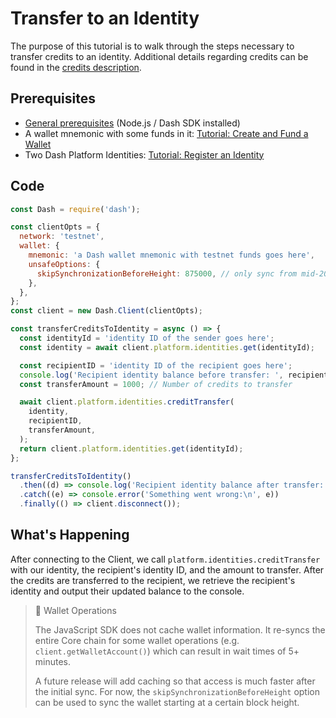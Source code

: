 # Transfer to an Identity

The purpose of this tutorial is to walk through the steps necessary to transfer credits to an
identity. Additional details regarding credits can be found in the [credits description](../../explanations/identity.md#credits).

## Prerequisites

- [General prerequisites](../../tutorials/introduction.md#prerequisites) (Node.js / Dash SDK
  installed)
- A wallet mnemonic with some funds in it: [Tutorial: Create and Fund a
  Wallet](../../tutorials/create-and-fund-a-wallet.md)
- Two Dash Platform Identities: [Tutorial: Register an
  Identity](../../tutorials/identities-and-names/register-an-identity.md)

## Code

```javascript
const Dash = require('dash');

const clientOpts = {
  network: 'testnet',
  wallet: {
    mnemonic: 'a Dash wallet mnemonic with testnet funds goes here',
    unsafeOptions: {
      skipSynchronizationBeforeHeight: 875000, // only sync from mid-2023
    },
  },
};
const client = new Dash.Client(clientOpts);

const transferCreditsToIdentity = async () => {
  const identityId = 'identity ID of the sender goes here';
  const identity = await client.platform.identities.get(identityId);

  const recipientID = 'identity ID of the recipient goes here';
  console.log('Recipient identity balance before transfer: ', recipientIdentity.balance);
  const transferAmount = 1000; // Number of credits to transfer

  await client.platform.identities.creditTransfer(
    identity,
    recipientID,
    transferAmount,
  );
  return client.platform.identities.get(identityId);
};

transferCreditsToIdentity()
  .then((d) => console.log('Recipient identity balance after transfer: ', d.balance))
  .catch((e) => console.error('Something went wrong:\n', e))
  .finally(() => client.disconnect());
```

## What's Happening

After connecting to the Client, we call `platform.identities.creditTransfer` with our identity, the recipient's identity ID, and the amount to transfer. After the credits are transferred to the recipient, we retrieve the recipient's identity and output their updated balance to the console.

> 📘 Wallet Operations
>
> The JavaScript SDK does not cache wallet information. It re-syncs the entire Core chain for some
> wallet operations (e.g. `client.getWalletAccount()`) which can result in wait times of  5+
> minutes.
>
> A future release will add caching so that access is much faster after the initial sync. For now,
> the `skipSynchronizationBeforeHeight` option can be used to sync the wallet starting at a certain
> block height.
